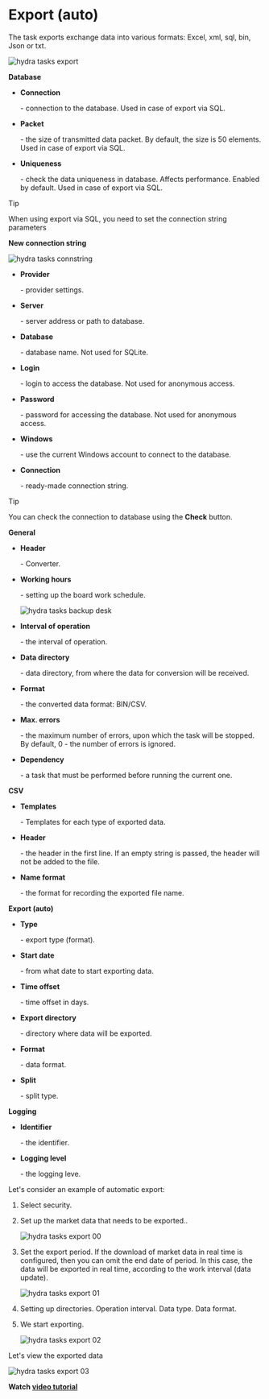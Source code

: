 # Export (auto)

The task exports exchange data into various formats: Excel, xml, sql, bin, Json or txt.

![hydra tasks export](../images/hydra_tasks_export.png)

**Database**

- **Connection**

   \- connection to the database. Used in case of export via SQL. 
- **Packet**

   \- the size of transmitted data packet. By default, the size is 50 elements. Used in case of export via SQL. 
- **Uniqueness**

   \- check the data uniqueness in database. Affects performance. Enabled by default. Used in case of export via SQL. 

> [!TIP]
> When using export via SQL, you need to set the connection string parameters

**New connection string**

![hydra tasks connstring](../images/hydra_tasks_connstring.png)

- **Provider**

   \- provider settings. 
- **Server**

   \- server address or path to database. 
- **Database**

   \- database name. Not used for SQLite. 
- **Login**

   \- login to access the database. Not used for anonymous access. 
- **Password**

   \- password for accessing the database. Not used for anonymous access. 
- **Windows**

   \- use the current Windows account to connect to the database. 
- **Connection**

   \- ready\-made connection string. 

> [!TIP]
> You can check the connection to database using the **Check** button.

**General**

- **Header**

   \- Converter. 
- **Working hours**

   \- setting up the board work schedule. 

  ![hydra tasks backup desk](../images/hydra_tasks_backup_desk.png)
- **Interval of operation**

   \- the interval of operation. 
- **Data directory**

   \- data directory, from where the data for conversion will be received. 
- **Format**

   \- the converted data format: BIN\/CSV. 
- **Max. errors**

   \- the maximum number of errors, upon which the task will be stopped. By default, 0 \- the number of errors is ignored. 
- **Dependency**

   \- a task that must be performed before running the current one. 

**CSV**

- **Templates**

   \- Templates for each type of exported data. 
- **Header**

   \- the header in the first line. If an empty string is passed, the header will not be added to the file.
- **Name format**

   \- the format for recording the exported file name. 

**Export (auto)**

- **Type**

   \- export type (format). 
- **Start date**

   \- from what date to start exporting data. 
- **Time offset**

   \- time offset in days. 
- **Export directory**

   \- directory where data will be exported. 
- **Format**

   \- data format. 
- **Split**

   \- split type. 

**Logging**

- **Identifier**

   \- the identifier. 
- **Logging level**

   \- the logging leve. 

Let's consider an example of automatic export:

1. Select security.
2. Set up the market data that needs to be exported..

   ![hydra tasks export 00](../images/hydra_tasks_export_00.png)
3. Set the export period. If the download of market data in real time is configured, then you can omit the end date of period. In this case, the data will be exported in real time, according to the work interval (data update). 

   ![hydra tasks export 01](../images/hydra_tasks_export_01.png)
4. Setting up directories. Operation interval. Data type. Data format.
5. We start exporting.

   ![hydra tasks export 02](../images/hydra_tasks_export_02.png)

Let's view the exported data

![hydra tasks export 03](../images/hydra_tasks_export_03.png)

**Watch [video tutorial](HydraExportAutoVideo.md)**
